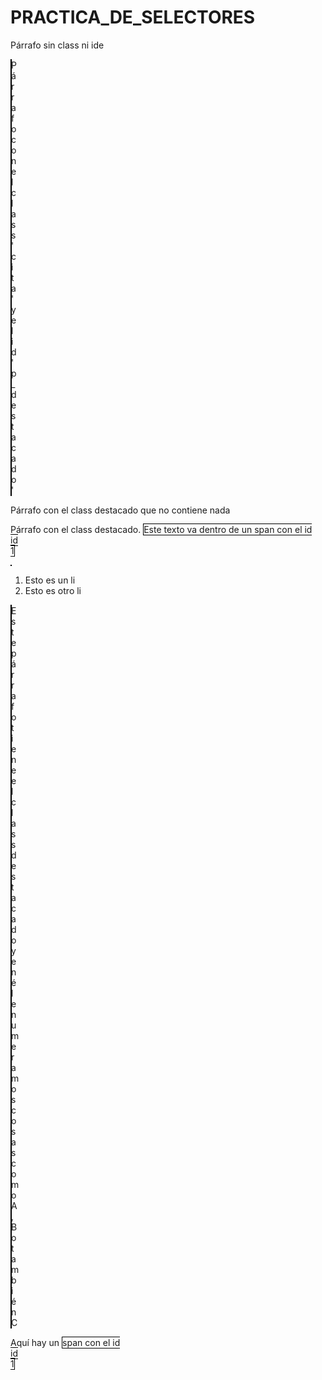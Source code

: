 # PRACTICA_DE_SELECTORES
<!DOCTYPE html>
<html lang="en">
<head>
    <meta charset="UTF-8">
    <meta name="viewport" content="width=device-width, initial-scale=1.0">
    <title>Document</title>
    <link href="style.css" rel="stylesheet" type=text/css
</head>
<body>
    <p>
        Párrafo sin class ni ide
       </p>
       <p class="cita" id="destacado">
        Párrafo con el class 'cita'
        y el id 'p_destacado'
       </p>
       <p class="p_destacado">Párrafo con el class
        destacado que no
        contiene nada
       </p>
       <p class="p_destacado">
        Párrafo con el class destacado.
        <span id="id1">
        Este texto va dentro de
        un span con el id id1
        </span>
       </p>
       <p class="destacado">
        <ol>
        <li class="elemento_numeracion">
        Esto es un li
        </li>
        <li class="elemento_numeracion">
        Esto es otro li
        </li>
        </ol>
       </p>
       <p class="destacado">
        Este párrafo tiene el class
        destacado y en él enumeramos
        cosas como
        <span class="elemento_numeracion">
        A
        </span>,
        <span class="elemento_numeracion">
        B
        </span> o también
        <span class="elemento_numeracion">
        C
        </span>
       </p>
       <div class="destacado">
        Aquí hay un
        <span id="id1">
        span con el id id1
        </span>
       </div>
       
    
</body>
</html>
<style>
  p#destacado{
    border:solid black 1px;
    margin-right: 600px;
   }
p.destacado{
    border:solid black 1px;
    margin-right: 600px;
}
span#id1{
    border:solid black 1px;
    margin-right: 600px;
}
li.elemento_enumeracion{
    border:solid black 1px;
    margin-right: 600px;
}

#id1{
    border:solid black 1px;
    margin-right: 600px;
}
  </style>
